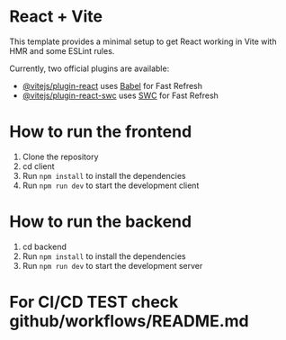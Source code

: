 # React + Vite

This template provides a minimal setup to get React working in Vite with HMR and some ESLint rules.

Currently, two official plugins are available:

- [@vitejs/plugin-react](https://github.com/vitejs/vite-plugin-react/blob/main/packages/plugin-react/README.md) uses [Babel](https://babeljs.io/) for Fast Refresh
- [@vitejs/plugin-react-swc](https://github.com/vitejs/vite-plugin-react-swc) uses [SWC](https://swc.rs/) for Fast Refresh

# How to run the frontend

1. Clone the repository
2. cd client
3. Run `npm install` to install the dependencies
4. Run `npm run dev` to start the development client

# How to run the backend
1. cd backend
2. Run `npm install` to install the dependencies
3. Run `npm run dev` to start the development server

# For CI/CD TEST check github/workflows/README.md